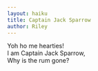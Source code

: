 ```yaml
---
layout: haiku
title: Captain Jack Sparrow
author: Riley
---
```


Yoh ho me hearties! <br>
I am Captain Jack Sparrow, <br>
Why is the rum gone? <br>
